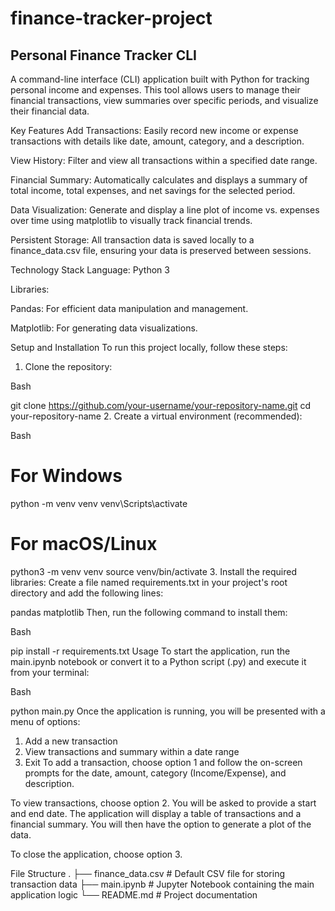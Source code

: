 # finance-tracker-project

## Personal Finance Tracker CLI
A command-line interface (CLI) application built with Python for tracking personal income and expenses. This tool allows users to manage their financial transactions, view summaries over specific periods, and visualize their financial data.

Key Features
Add Transactions: Easily record new income or expense transactions with details like date, amount, category, and a description.

View History: Filter and view all transactions within a specified date range.

Financial Summary: Automatically calculates and displays a summary of total income, total expenses, and net savings for the selected period.

Data Visualization: Generate and display a line plot of income vs. expenses over time using matplotlib to visually track financial trends.

Persistent Storage: All transaction data is saved locally to a finance_data.csv file, ensuring your data is preserved between sessions.

Technology Stack
Language: Python 3

Libraries:

Pandas: For efficient data manipulation and management.

Matplotlib: For generating data visualizations.

Setup and Installation
To run this project locally, follow these steps:

1. Clone the repository:

Bash

git clone https://github.com/your-username/your-repository-name.git
cd your-repository-name
2. Create a virtual environment (recommended):

Bash

# For Windows
python -m venv venv
venv\Scripts\activate

# For macOS/Linux
python3 -m venv venv
source venv/bin/activate
3. Install the required libraries:
Create a file named requirements.txt in your project's root directory and add the following lines:

pandas
matplotlib
Then, run the following command to install them:

Bash

pip install -r requirements.txt
Usage
To start the application, run the main.ipynb notebook or convert it to a Python script (.py) and execute it from your terminal:

Bash

python main.py
Once the application is running, you will be presented with a menu of options:

1. Add a new transaction
2. View transactions and summary within a date range
3. Exit
To add a transaction, choose option 1 and follow the on-screen prompts for the date, amount, category (Income/Expense), and description.

To view transactions, choose option 2. You will be asked to provide a start and end date. The application will display a table of transactions and a financial summary. You will then have the option to generate a plot of the data.

To close the application, choose option 3.

File Structure
.
├── finance_data.csv    # Default CSV file for storing transaction data
├── main.ipynb          # Jupyter Notebook containing the main application logic
└── README.md           # Project documentation
